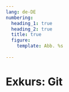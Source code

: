 ```yaml
---
lang: de-DE
numbering:
  heading_1: true
  heading_2: true
  title: true
  figure:
    template: Abb. %s
    
---
```


# Exkurs: Git